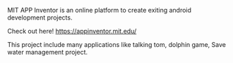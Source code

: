 MIT APP Inventor is an online platform to create exiting android development projects.

Check out here! https://appinventor.mit.edu/

This project include many applications like talking tom, dolphin game, Save water management project.
